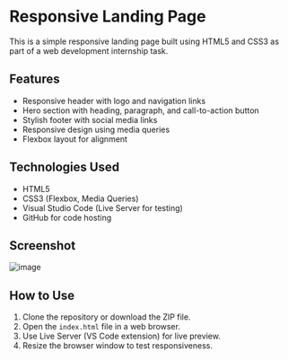 # Responsive Landing Page

This is a simple responsive landing page built using HTML5 and CSS3 as part of a web development internship task.

## Features

- Responsive header with logo and navigation links
- Hero section with heading, paragraph, and call-to-action button
- Stylish footer with social media links
- Responsive design using media queries
- Flexbox layout for alignment

## Technologies Used

- HTML5
- CSS3 (Flexbox, Media Queries)
- Visual Studio Code (Live Server for testing)
- GitHub for code hosting

## Screenshot

![image](https://github.com/user-attachments/assets/cbbc52ea-ea41-41d6-b671-c3f48a4792bd)


## How to Use

1. Clone the repository or download the ZIP file.
2. Open the `index.html` file in a web browser.
3. Use Live Server (VS Code extension) for live preview.
4. Resize the browser window to test responsiveness.

